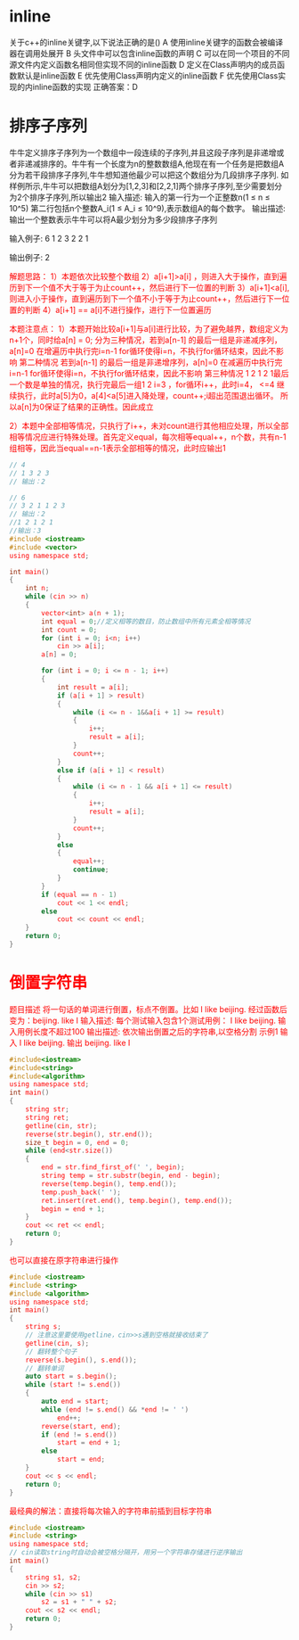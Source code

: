 # inline
关于c++的inline关键字,以下说法正确的是()
A 使用inline关键字的函数会被编译器在调用处展开
B 头文件中可以包含inline函数的声明
C 可以在同一个项目的不同源文件内定义函数名相同但实现不同的inline函数
D 定义在Class声明内的成员函数默认是inline函数
E 优先使用Class声明内定义的inline函数
F 优先使用Class实现的内inline函数的实现
正确答案：D
# 排序子序列
牛牛定义排序子序列为一个数组中一段连续的子序列,并且这段子序列是非递增或者非递减排序的。牛牛有一个长度为n的整数数组A,他现在有一个任务是把数组A分为若干段排序子序列,牛牛想知道他最少可以把这个数组分为几段排序子序列.
如样例所示,牛牛可以把数组A划分为[1,2,3]和[2,2,1]两个排序子序列,至少需要划分为2个排序子序列,所以输出2 
输入描述:
输入的第一行为一个正整数n(1 ≤ n ≤ 10^5) 第二行包括n个整数A_i(1 ≤ A_i ≤ 10^9),表示数组A的每个数字。
输出描述:
输出一个整数表示牛牛可以将A最少划分为多少段排序子序列
 
输入例子:
6 1 2 3 2 2 1
 
输出例子:
2
 
<font color=red>解题思路：
1）本题依次比较整个数组
2）a[i+1]>a[i] ，则进入大于操作，直到遍历到下一个值不大于等于为止count++，然后进行下一位置的判断
3）a[i+1]<a[i],则进入小于操作，直到遍历到下一个值不小于等于为止count++，然后进行下一位置的判断
4）a[i+1] == a[i]不进行操作，进行下一位置遍历
 
本题注意点：
1）本题开始比较a[i+1]与a[i]进行比较，为了避免越界，数组定义为n+1个，同时给a[n] = 0;
分为三种情况，若到a[n-1] 的最后一组是非递减序列，a[n]=0  在增遍历中执行完i=n-1 for循环使得i=n，不执行for循环结束，因此不影响
第二种情况  若到a[n-1] 的最后一组是非递增序列，a[n]=0  在减遍历中执行完i=n-1 for循环使得i=n，不执行for循环结束，因此不影响
第三种情况  1 2 1 2 1最后一个数是单独的情况，执行完最后一组1 2 i=3 ，for循环i++，此时i=4， <=4 继续执行，此时a[5]为0，a[4]<a[5]进入降处理，count++;i超出范围退出循环。
所以a[n]为0保证了结果的正确性。因此成立

2）本题中全部相等情况，只执行了i++，未对count进行其他相应处理，所以全部相等情况应进行特殊处理。首先定义equal，每次相等equal++，n个数，共有n-1组相等，因此当equal==n-1表示全部相等的情况，此时应输出1
```c
// 4
// 1 3 2 3
// 输出：2

// 6
// 3 2 1 1 2 3
// 输出：2
//1 2 1 2 1
//输出：3
#include <iostream>
#include <vector>
using namespace std;

int main()
{
	int n;
	while (cin >> n)
	{
		vector<int> a(n + 1);
		int equal = 0;//定义相等的数目，防止数组中所有元素全相等情况
		int count = 0;
		for (int i = 0; i<n; i++)
			cin >> a[i];
		a[n] = 0;

		for (int i = 0; i <= n - 1; i++)
		{
			int result = a[i];
			if (a[i + 1] > result)
			{
				while (i <= n - 1&&a[i + 1] >= result)
				{
					i++;
					result = a[i];
				}
				count++;
			}
			else if (a[i + 1] < result)
			{
				while (i <= n - 1 && a[i + 1] <= result)
				{
					i++;
					result = a[i];
				}
				count++;
			}
			else
			{
				equal++;
				continue;
			}
		}
		if (equal == n - 1)
			cout << 1 << endl;
		else
			cout << count << endl;
	}
	return 0;
}
```
# 倒置字符串
题目描述
将一句话的单词进行倒置，标点不倒置。比如 I like beijing. 经过函数后变为：beijing. like I
输入描述:
每个测试输入包含1个测试用例： I like beijing. 输入用例长度不超过100
输出描述:
依次输出倒置之后的字符串,以空格分割
示例1
输入
I like beijing.
输出
beijing. like I
```c
#include<iostream>
#include<string>
#include<algorithm>
using namespace std;
int main()
{
	string str;
	string ret;
	getline(cin, str);
	reverse(str.begin(), str.end());
	size_t begin = 0, end = 0;
	while (end<str.size())
	{
		end = str.find_first_of(' ', begin);
		string temp = str.substr(begin, end - begin);
		reverse(temp.begin(), temp.end());
		temp.push_back(' ');
		ret.insert(ret.end(), temp.begin(), temp.end());
		begin = end + 1;
	}
	cout << ret << endl;
	return 0;
}
```
也可以直接在原字符串进行操作
```c
#include <iostream>
#include <string>
#include <algorithm>
using namespace std;
int main()
{
	string s;
	// 注意这里要使用getline，cin>>s遇到空格就接收结束了
	getline(cin, s);
	// 翻转整个句子
	reverse(s.begin(), s.end());
	// 翻转单词
	auto start = s.begin();
	while (start != s.end())
	{
		auto end = start;
		while (end != s.end() && *end != ' ')
			end++;
		reverse(start, end);
		if (end != s.end())
			start = end + 1;
		else
			start = end;
	}
	cout << s << endl;
	return 0;
}
```
最经典的解法：直接将每次输入的字符串前插到目标字符串
```c
#include <iostream>
#include <string>
using namespace std;
// cin读取string时自动会被空格分隔开，用另一个字符串存储进行逆序输出
int main()
{
	string s1, s2;
	cin >> s2;
	while (cin >> s1)
		s2 = s1 + " " + s2;
	cout << s2 << endl;
	return 0;
}
```
